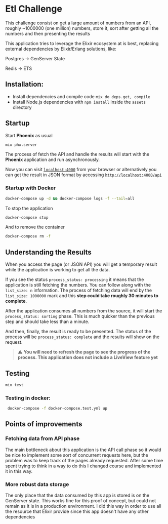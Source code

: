 # Etl Challenge
This challenge consist on get a large amount of numbers from an API, roughly ~1000000 (one million) numbers, store it, sort after getting all the numbers and then presenting the results

This application tries to leverage the Elixir ecosystem at is best, replacing external dependencies by Elixir/Erlang solutions, like:

Postgres -> GenServer State

Redis -> ETS

## Installation:
  * Install dependencies and compile code `mix do deps.get, compile`
  * Install Node.js dependencies with `npm install` inside the `assets` directory

## Startup
Start **Phoenix** as usual
```sh
mix phx.server
```

The process of fetch the API and handle the results will start with the **Phoenix** application and run asynchronously.

Now you can visit [`localhost:4000`](http://localhost:4000) from your browser or alternatively you can get the result in JSON format by accessing [`http://localhost:4000/api`](http://localhost:4000/api)

### Startup with Docker
```sh
docker-compose up -d && docker-compose logs -f --tail=all
```

To stop the application

```sh
docker-compose stop
```

And to remove the container
```sh
docker-compose rm -f
```

## Understanding the Results
When you access the []() page (or JSON API) you will get a temporary result while the application is working to get all the data.

If you see the status `process_status: processing` it means that the application is still fetching the numbers. You can follow along with the `list_size: n` information. The process of fetching data will end by the `list_size: 1000000` mark and this **step could take roughly 30 minutes to complete**.

After the application consumes all numbers from the source, it will start the `process_status: sorting` phase. This is much quicker than the previous step and should take less than a minute.

And then, finally, the result is ready to be presented. The status of the process will be `process_status: complete` and the results will show on the request.

> ⚠️ **You will need to refresh the page to see the progress of the process. This application does not include a LiveView feature yet**

## Testing
```sh
mix test
```

### Testing in docker:
```sh
 docker-compose -f docker-compose.test.yml up
```

## Points of improvements
### Fetching data from API phase
The main bottleneck about this application is the API call phase so it would be nice to implement some sort of concurrent requests here, but the problem was to keep track of the pages already requested. After some time spent trying to think in a way to do this I changed course and implemented it in this way.

### More robust data storage
The only place that the data consumed by this app is stored is on the GenServer state. This works fine for this proof of concept, but could not remain as it is in a production environment. I did this way in order to use all the resource that Elixir provide since this app doesn't have any other dependencies
